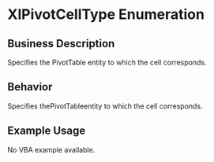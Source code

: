# XlPivotCellType Enumeration

## Business Description
Specifies the PivotTable entity to which the cell corresponds.

## Behavior
Specifies thePivotTableentity to which the cell corresponds.

## Example Usage
No VBA example available.